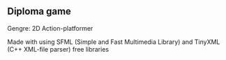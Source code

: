 Diploma game
------------
Gengre: 2D Action-platformer

Made with using SFML (Simple and Fast Multimedia Library) and TinyXML (C++ XML-file parser) free libraries
